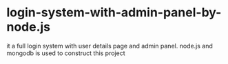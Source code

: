 # login-system-with-admin-panel-by-node.js
it a full login system with user details page and admin panel. node.js and mongodb is used to construct this project

